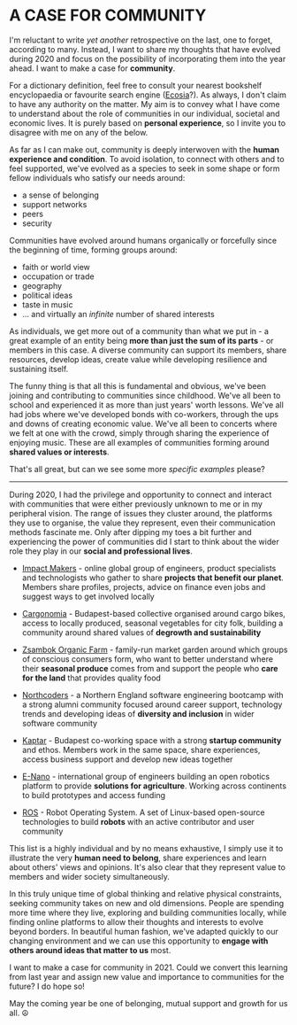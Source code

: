 # A CASE FOR COMMUNITY

I'm reluctant to write *yet another* retrospective on the last, one to forget, according to many. Instead, I want to share my thoughts that have evolved during 2020 and focus on the possibility of incorporating them into the year ahead. I want to make a case for **community**.

For a dictionary definition, feel free to consult your nearest bookshelf encyclopaedia or favourite search engine ([Ecosia](https://www.ecosia.org/)?). As always, I don't claim to have any authority on the matter. My aim is to convey what I have come to understand about the role of communities in our individual, societal and economic lives. It is purely based on **personal experience**, so I invite you to disagree with me on any of the below.

As far as I can make out, community is deeply interwoven with the **human experience and condition**. To avoid isolation, to connect with others and to feel supported, we've evolved as a species to seek in some shape or form fellow individuals who satisfy our needs around: 
- a sense of belonging
- support networks
- peers 
- security

Communities have evolved around humans organically or forcefully since the beginning of time, forming groups around:
- faith or world view
- occupation or trade
- geography
- political ideas
- taste in music
- ... and virtually an *infinite* number of shared interests

As individuals, we get more out of a community than what we put in - a great example of an entity being **more than just the sum of its parts** - or members in this case. A diverse community can support its members, share resources, develop ideas, create value while developing resilience and sustaining itself.

The funny thing is that all this is fundamental and obvious, we've been joining and contributing to communities since childhood. We've all been to school and experienced it as more than just years' worth lessons. We've all had jobs where we've developed bonds with co-workers, through the ups and downs of creating economic value. We've all been to concerts where we felt at one with the crowd, simply through sharing the experience of enjoying music. These are all examples of communities forming around **shared values or interests**. 

That's all great, but can we see some more *specific examples* please?

---

During 2020, I had the privilege and opportunity to connect and interact with communities that were either previously unknown to me or in my peripheral vision. The range of issues they cluster around, the platforms they use to organise, the value they represent, even their communication methods fascinate me. Only after dipping my toes a bit further and experiencing the power of communities did I start to think about the wider role they play in our **social and professional lives**.

- [Impact Makers](https://techimpactmakers.com/) - online global group of engineers, product specialists and technologists who gather to share **projects that benefit our planet**. Members share profiles, projects, advice on finance even jobs and suggest ways to get involved locally 

- [Cargonomia](http://cargonomia.hu/?lang=en) - Budapest-based collective organised around cargo bikes, access to locally produced, seasonal vegetables for city folk, building a community around shared values of **degrowth and sustainability**

- [Zsambok Organic Farm](https://en.zsambokibiokert.hu/) - family-run market garden around which groups of conscious consumers form, who want to better understand where their **seasonal produce** comes from and support the people who **care for the land** that provides quality food 

- [Northcoders](https://northcoders.com/) - a Northern England software engineering bootcamp with a strong alumni community focused around career support, technology trends and developing ideas of **diversity and inclusion** in wider software community 

- [Kaptar](https://kaptarbudapest.hu/en/) - Budapest co-working space with a strong **startup community** and ethos. Members work in the same space, share experiences, access business support and develop new ideas together

- [E-Nano](https://www.e-nano.io/) - international group of engineers building an open robotics platform to provide **solutions for agriculture**. Working across continents to build prototypes and access funding

- [ROS](https://www.ros.org/) - Robot Operating System. A set of Linux-based open-source technologies to build **robots** with an active contributor and user community 

This list is a highly individual and by no means exhaustive, I simply use it to illustrate the very **human need to belong**, share experiences and learn about others' views and opinions. It's also clear that they represent value to members and wider society simultaneously. 

In this truly unique time of global thinking and relative physical constraints, seeking community takes on new and old dimensions. People are spending more time where they live, exploring and building communities locally, while finding online platforms to allow their thoughts and interests to evolve beyond borders. In beautiful human fashion, we've adapted quickly to our changing environment and we can use this opportunity to **engage with others around ideas that matter to us** most.

I want to make a case for community in 2021. Could we convert this learning from last year and assign new value and importance to communities for the future? I do hope so!

May the coming year be one of belonging, mutual support and growth for us all. ☮


